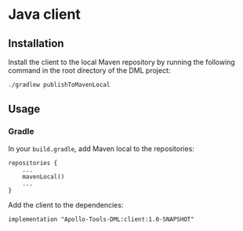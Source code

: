 # Java client

## Installation

Install the client to the local Maven repository by running the following command in the root directory of the DML project:

```bash
./gradlew publishToMavenLocal
```

## Usage

### Gradle

In your `build.gradle`, add Maven local to the repositories:

```
repositories {
    ...
    mavenLocal()
    ...
}
```

Add the client to the dependencies:

```
implementation "Apollo-Tools-DML:client:1.0-SNAPSHOT"
```
